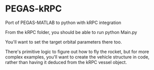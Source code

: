 # PEGAS-kRPC
Port of PEGAS-MATLAB to python with kRPC integration

From the kRPC folder, you should be able to run python Main.py

You'll want to set the target orbital parameters there too.

There's primitive logic to figure out how to fly the rocket, but for more complex examples, you'll want to create the vehicle structure in code, rather than having it deduced from the kRPC vessel object.
